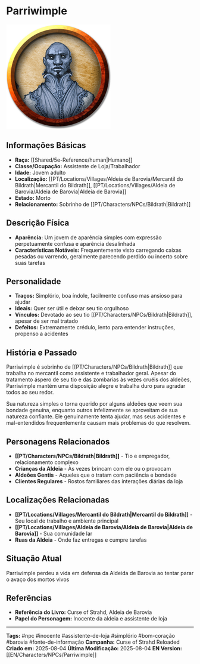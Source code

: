# Parriwimple


![Parriwimple](assets/images/characters/Parriwimple.webp)

## Informações Básicas
- **Raça:** [[Shared/5e-Reference/human|Humano]]
- **Classe/Ocupação:** Assistente de Loja/Trabalhador
- **Idade:** Jovem adulto
- **Localização:** [[PT/Locations/Villages/Aldeia de Barovia/Mercantil do Bildrath|Mercantil do Bildrath]], [[PT/Locations/Villages/Aldeia de Barovia/Aldeia de Barovia|Aldeia de Barovia]]
- **Estado:** Morto
- **Relacionamento:** Sobrinho de [[PT/Characters/NPCs/Bildrath|Bildrath]]

## Descrição Física
- **Aparência:** Um jovem de aparência simples com expressão perpetuamente confusa e aparência desalinhada
- **Características Notáveis:** Frequentemente visto carregando caixas pesadas ou varrendo, geralmente parecendo perdido ou incerto sobre suas tarefas

## Personalidade
- **Traços:** Simplório, boa índole, facilmente confuso mas ansioso para ajudar
- **Ideais:** Quer ser útil e deixar seu tio orgulhoso
- **Vínculos:** Devotado ao seu tio [[PT/Characters/NPCs/Bildrath|Bildrath]], apesar de ser mal tratado
- **Defeitos:** Extremamente crédulo, lento para entender instruções, propenso a acidentes

## História e Passado
Parriwimple é sobrinho de [[PT/Characters/NPCs/Bildrath|Bildrath]] que trabalha no mercantil como assistente e trabalhador geral. Apesar do tratamento áspero de seu tio e das zombarias às vezes cruéis dos aldeões, Parriwimple mantém uma disposição alegre e trabalha duro para agradar todos ao seu redor.

Sua natureza simples o torna querido por alguns aldeões que veem sua bondade genuína, enquanto outros infelizmente se aproveitam de sua natureza confiante. Ele genuinamente tenta ajudar, mas seus acidentes e mal-entendidos frequentemente causam mais problemas do que resolvem.

## Personagens Relacionados
- **[[PT/Characters/NPCs/Bildrath|Bildrath]]** - Tio e empregador, relacionamento complexo
- **Crianças da Aldeia** - Às vezes brincam com ele ou o provocam
- **Aldeões Gentis** - Aqueles que o tratam com paciência e bondade
- **Clientes Regulares** - Rostos familiares das interações diárias da loja

## Localizações Relacionadas
- **[[PT/Locations/Villages/Mercantil do Bildrath|Mercantil do Bildrath]]** - Seu local de trabalho e ambiente principal
- **[[PT/Locations/Villages/Aldeia de Barovia/Aldeia de Barovia|Aldeia de Barovia]]** - Sua comunidade lar
- **Ruas da Aldeia** - Onde faz entregas e cumpre tarefas

## Situação Atual
Parriwimple perdeu a vida em defensa da Aldeida de Barovia ao tentar parar o avaço dos mortos vivos

## Referências
- **Referência do Livro:** Curse of Strahd, Aldeia de Barovia
- **Papel do Personagem:** Inocente da aldeia e assistente de loja

---
**Tags:** #npc #inocente #assistente-de-loja #simplório #bom-coração #barovia #fonte-de-informação
**Campanha:** Curse of Strahd Reloaded
**Criado em:** 2025-08-04
**Última Modificação:** 2025-08-04
**EN Version:** [[EN/Characters/NPCs/Parriwimple]]